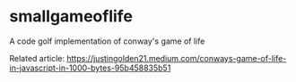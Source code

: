 # smallgameoflife

A code golf implementation of conway's game of life

Related article: https://justingolden21.medium.com/conways-game-of-life-in-javascript-in-1000-bytes-95b458835b51

